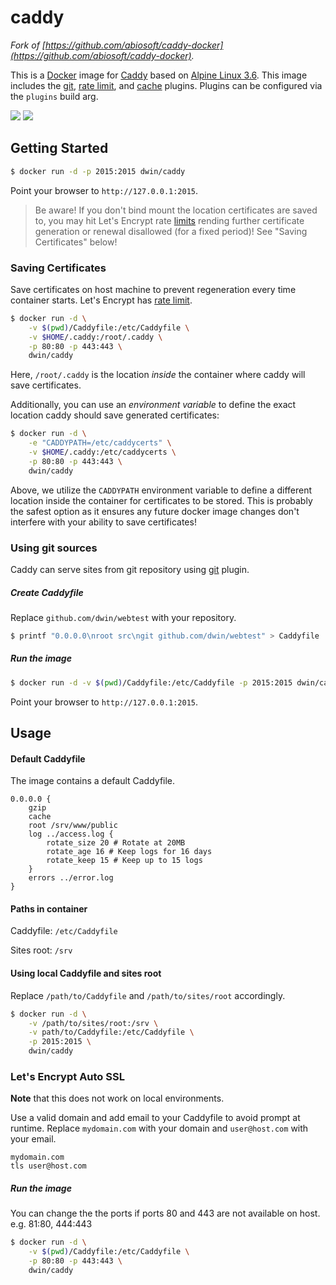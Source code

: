 # caddy
_Fork of [https://github.com/abiosoft/caddy-docker](https://github.com/abiosoft/caddy-docker)._

This is a [Docker](https://docker.com) image for [Caddy](https://caddyserver.com) based on [Alpine Linux 3.6](https://alpinelinux.org). This image includes the [git](https://caddyserver.com/docs/http.git), [rate limit](https://caddyserver.com/docs/http.ratelimit), and [cache](https://caddyserver.com/docs/http.cache) plugins.  Plugins can be configured via the `plugins` build arg.

[![](https://images.microbadger.com/badges/version/dwin/caddy.svg)](https://microbadger.com/images/dwin/caddy "Get your own version badge on microbadger.com")
[![](https://images.microbadger.com/badges/image/dwin/caddy.svg)](https://microbadger.com/images/dwin/caddy "Get your own image badge on microbadger.com")

## Getting Started

```sh
$ docker run -d -p 2015:2015 dwin/caddy
```

Point your browser to `http://127.0.0.1:2015`.

> Be aware! If you don't bind mount the location certificates are saved to, you may hit Let's Encrypt rate [limits](https://letsencrypt.org/docs/rate-limits/) rending further certificate generation or renewal disallowed (for a fixed period)! See "Saving Certificates" below!

### Saving Certificates

Save certificates on host machine to prevent regeneration every time container starts.
Let's Encrypt has [rate limit](https://community.letsencrypt.org/t/rate-limits-for-lets-encrypt/6769).
```sh
$ docker run -d \
    -v $(pwd)/Caddyfile:/etc/Caddyfile \
    -v $HOME/.caddy:/root/.caddy \
    -p 80:80 -p 443:443 \
    dwin/caddy
```


Here, `/root/.caddy` is the location *inside* the container where caddy will save certificates.

Additionally, you can use an *environment variable* to define the exact location caddy should save generated certificates:

```sh
$ docker run -d \
    -e "CADDYPATH=/etc/caddycerts" \
    -v $HOME/.caddy:/etc/caddycerts \
    -p 80:80 -p 443:443 \
    dwin/caddy
```

Above, we utilize the `CADDYPATH` environment variable to define a different location inside the container for
certificates to be stored. This is probably the safest option as it ensures any future docker image changes don't interfere with your ability to save certificates!

### Using git sources

Caddy can serve sites from git repository using [git](https://caddyserver.com/docs/http.git) plugin.

##### Create Caddyfile

Replace `github.com/dwin/webtest` with your repository.

```sh
$ printf "0.0.0.0\nroot src\ngit github.com/dwin/webtest" > Caddyfile
```

##### Run the image

```sh
$ docker run -d -v $(pwd)/Caddyfile:/etc/Caddyfile -p 2015:2015 dwin/caddy
```
Point your browser to `http://127.0.0.1:2015`.

## Usage

#### Default Caddyfile

The image contains a default Caddyfile.

```
0.0.0.0 {
    gzip
    cache
    root /srv/www/public
    log ../access.log {
        rotate_size 20 # Rotate at 20MB
	    rotate_age 16 # Keep logs for 16 days
	    rotate_keep 15 # Keep up to 15 logs
    }
    errors ../error.log
}
```


#### Paths in container

Caddyfile: `/etc/Caddyfile`

Sites root: `/srv`

#### Using local Caddyfile and sites root

Replace `/path/to/Caddyfile` and `/path/to/sites/root` accordingly.

```sh
$ docker run -d \
    -v /path/to/sites/root:/srv \
    -v path/to/Caddyfile:/etc/Caddyfile \
    -p 2015:2015 \
    dwin/caddy
```

### Let's Encrypt Auto SSL
**Note** that this does not work on local environments.

Use a valid domain and add email to your Caddyfile to avoid prompt at runtime.
Replace `mydomain.com` with your domain and `user@host.com` with your email.
```
mydomain.com
tls user@host.com
```

##### Run the image

You can change the the ports if ports 80 and 443 are not available on host. e.g. 81:80, 444:443

```sh
$ docker run -d \
    -v $(pwd)/Caddyfile:/etc/Caddyfile \
    -p 80:80 -p 443:443 \
    dwin/caddy
```
